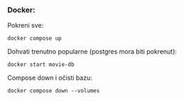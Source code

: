 ### Docker:

Pokreni sve:
```
docker compose up
```

Dohvati trenutno popularne (postgres mora biti pokrenut):
```
docker start movie-db
```

Compose down i očisti bazu:
```
docker compose down --volumes
```